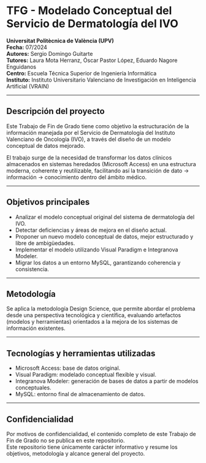 # TFG - Modelado Conceptual del Servicio de Dermatología del IVO
**Universitat Politècnica de València (UPV)**  
**Fecha:** 07/2024  
**Autores:** Sergio Domingo Guitarte  
**Tutores:** Laura Mota Herranz, Óscar Pastor López, Eduardo Nagore Enguidanos  
**Centro:** Escuela Técnica Superior de Ingeniería Informática  
**Instituto:** Instituto Universitario Valenciano de Investigación en Inteligencia Artificial (VRAIN)

---

## Descripción del proyecto
Este Trabajo de Fin de Grado tiene como objetivo la estructuración de la información manejada por el Servicio de Dermatología del Instituto Valenciano de Oncología (IVO), a través del diseño de un modelo conceptual de datos mejorado.

El trabajo surge de la necesidad de transformar los datos clínicos almacenados en sistemas heredados (Microsoft Access) en una estructura moderna, coherente y reutilizable, facilitando así la transición de dato → información → conocimiento dentro del ámbito médico.

---

## Objetivos principales
- Analizar el modelo conceptual original del sistema de dermatología del IVO.  
- Detectar deficiencias y áreas de mejora en el diseño actual.  
- Proponer un nuevo modelo conceptual de datos, mejor estructurado y libre de ambigüedades.  
- Implementar el modelo utilizando Visual Paradigm e Integranova Modeler.  
- Migrar los datos a un entorno MySQL, garantizando coherencia y consistencia.  

---

## Metodología
Se aplica la metodología Design Science, que permite abordar el problema desde una perspectiva tecnológica y científica, evaluando artefactos (modelos y herramientas) orientados a la mejora de los sistemas de información existentes.

---

## Tecnologías y herramientas utilizadas
- Microsoft Access: base de datos original.  
- Visual Paradigm: modelado conceptual flexible y visual.  
- Integranova Modeler: generación de bases de datos a partir de modelos conceptuales.  
- MySQL: entorno final de almacenamiento de datos.

---

## Confidencialidad
Por motivos de confidencialidad, el contenido completo de este Trabajo de Fin de Grado no se publica en este repositorio.  
Este repositorio tiene únicamente carácter informativo y resume los objetivos, metodología y alcance general del proyecto.  
